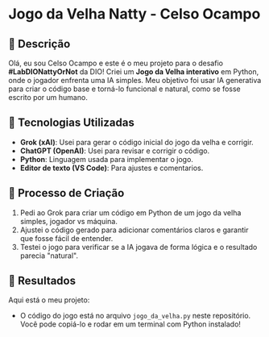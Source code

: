 # Jogo da Velha Natty - Celso Ocampo

## 📒 Descrição
Olá, eu sou Celso Ocampo e este é o meu projeto para o desafio **#LabDIONattyOrNot** da DIO! Criei um **Jogo da Velha interativo** em Python, onde o jogador enfrenta uma IA simples. Meu objetivo foi usar IA generativa para criar o código base e torná-lo funcional e natural, como se fosse escrito por um humano.

## 🤖 Tecnologias Utilizadas
- **Grok (xAI)**: Usei para gerar o código inicial do jogo da velha e corrigir.
- **ChatGPT (OpenAI)**: Usei para revisar e corrigir o código.
- **Python**: Linguagem usada para implementar o jogo.
- **Editor de texto (VS Code)**: Para ajustes e comentarios.

## 🧐 Processo de Criação
1. Pedi ao Grok para criar um código em Python de um jogo da velha simples, jogador vs máquina.
2. Ajustei o código gerado para adicionar comentários claros e garantir que fosse fácil de entender.
3. Testei o jogo para verificar se a IA jogava de forma lógica e o resultado parecia "natural".

## 🚀 Resultados
Aqui está o meu projeto:
- O código do jogo está no arquivo `jogo_da_velha.py` neste repositório. Você pode copiá-lo e rodar em um terminal com Python instalado!